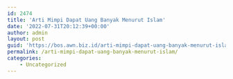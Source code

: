```yaml
---
id: 2474
title: 'Arti Mimpi Dapat Uang Banyak Menurut Islam'
date: '2022-07-31T20:12:39+00:00'
author: admin
layout: post
guid: 'https://bos.awn.biz.id/arti-mimpi-dapat-uang-banyak-menurut-islam/'
permalink: /arti-mimpi-dapat-uang-banyak-menurut-islam/
categories:
    - Uncategorized
---
```


